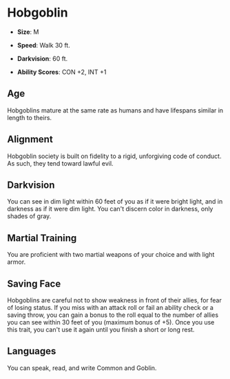 # Hobgoblin


- **Size**: M

- **Speed**: Walk 30 ft.

- **Darkvision**: 60 ft.

- **Ability Scores**: CON +2, INT +1

## Age
Hobgoblins mature at the same rate as humans and have lifespans similar in length to theirs.

## Alignment
Hobgoblin society is built on fidelity to a rigid, unforgiving code of conduct. As such, they tend toward lawful evil.

## Darkvision
You can see in dim light within 60 feet of you as if it were bright light, and in darkness as if it were dim light. You can't discern color in darkness, only shades of gray.

## Martial Training
You are proficient with two martial weapons of your choice and with light armor.

## Saving Face
Hobgoblins are careful not to show weakness in front of their allies, for fear of losing status. If you miss with an attack roll or fail an ability check or a saving throw, you can gain a bonus to the roll equal to the number of allies you can see within 30 feet of you (maximum bonus of +5). Once you use this trait, you can't use it again until you finish a short or long rest.

## Languages
You can speak, read, and write Common and Goblin.